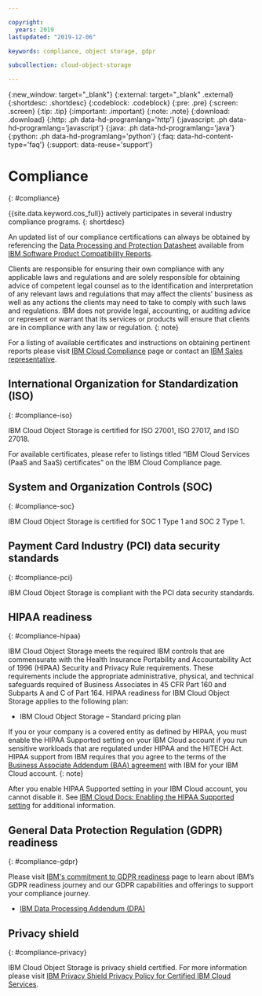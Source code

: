 ```yaml
---

copyright:
  years: 2019
lastupdated: "2019-12-06"

keywords: compliance, object storage, gdpr

subcollection: cloud-object-storage

---
```

{:new_window: target="_blank"}
{:external: target="_blank" .external}
{:shortdesc: .shortdesc}
{:codeblock: .codeblock}
{:pre: .pre}
{:screen: .screen}
{:tip: .tip}
{:important: .important}
{:note: .note}
{:download: .download} 
{:http: .ph data-hd-programlang='http'} 
{:javascript: .ph data-hd-programlang='javascript'} 
{:java: .ph data-hd-programlang='java'} 
{:python: .ph data-hd-programlang='python'}
{:faq: data-hd-content-type='faq'}
{:support: data-reuse='support'}

# Compliance
{: #compliance}

{{site.data.keyword.cos_full}} actively participates in several industry compliance programs. 
{: shortdesc}

An updated list of our compliance certifications can always be obtained by referencing the [Data Processing and Protection Datasheet](https://www.ibm.com/software/reports/compatibility/clarity-reports/report/html/softwareReqsForProduct?deliverableId=89904B80AE1911E7A9EB066095601ABB) available from [IBM Software Product Compatibility Reports](https://www.ibm.com/software/reports/compatibility/clarity/softwareReqsForProduct.html).

Clients are responsible for ensuring their own compliance with any applicable laws and regulations and are solely responsible for obtaining advice of competent legal counsel as to the identification and interpretation of any relevant laws and regulations that may affect the clients’ business as well as any actions the clients may need to take to comply with such laws and regulations. IBM does not provide legal, accounting, or auditing advice or represent or warrant that its services or products will ensure that clients are in compliance with any law or regulation.
{: note}

For a listing of available certificates and instructions on obtaining pertinent reports please visit [IBM Cloud Compliance](https://www.ibm.com/cloud/compliance) page or contact an [IBM Sales representative](https://www.ibm.com/account/reg/us-en/signup?formid=MAIL-wcp).

## International Organization for Standardization (ISO)
{: #compliance-iso}

IBM Cloud Object Storage is certified for ISO 27001, ISO 27017, and ISO 27018. 

For available certificates, please refer to listings titled “IBM Cloud Services (PaaS and SaaS) certificates” on the IBM Cloud Compliance page.

## System and Organization Controls (SOC)
{: #compliance-soc}

IBM Cloud Object Storage is certified for SOC 1 Type 1 and SOC 2 Type 1. 

## Payment Card Industry (PCI) data security standards
{: #compliance-pci}

IBM Cloud Object Storage is compliant with the PCI data security standards. 

## HIPAA readiness
{: #compliance-hipaa}

IBM Cloud Object Storage meets the required IBM controls that are commensurate with the Health Insurance Portability and Accountability Act of 1996 (HIPAA) Security and Privacy Rule requirements. These requirements include the appropriate administrative, physical, and technical safeguards required of Business Associates in 45 CFR Part 160 and Subparts A and C of Part 164. HIPAA readiness for IBM Cloud Object Storage applies to the following plan:

- IBM Cloud Object Storage – Standard pricing plan

If you or your company is a covered entity as defined by HIPAA, you must enable the HIPAA Supported setting on your IBM Cloud account if you run sensitive workloads that are regulated under HIPAA and the HITECH Act. HIPAA support from IBM requires that you agree to the terms of the [Business Associate Addendum (BAA) agreement](http://www-03.ibm.com/software/sla/sladb.nsf/sla/baa?OpenDocument) with IBM for your IBM Cloud account.
{: note}

After you enable HIPAA Supported setting in your IBM Cloud account, you cannot disable it. See [IBM Cloud Docs: Enabling the HIPAA Supported setting](/docs/account?topic=account-eu-hipaa-supported#enabling-hipaa) for additional information. 


## General Data Protection Regulation (GDPR) readiness
{: #compliance-gdpr}

Please visit [IBM's commitment to GDPR readiness](https://www.ibm.com/data-responsibility/gdpr/) page to learn about IBM’s GDPR readiness journey and our GDPR capabilities and offerings to support your compliance journey. 

- [IBM Data Processing Addendum (DPA)](https://www.ibm.com/support/customer/csol/terms/?cat=dpa) 


## Privacy shield
{: #compliance-privacy}

IBM Cloud Object Storage is privacy shield certified. For more information please visit [IBM Privacy Shield Privacy Policy for Certified IBM Cloud Services](https://www.ibm.com/privacy/details/us/en/privacy_shield.html).

